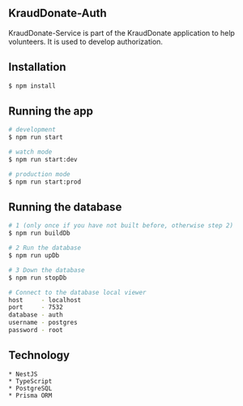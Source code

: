 
## KraudDonate-Auth

KraudDonate-Service is part of the KraudDonate application to help volunteers.
It is used to develop authorization.

## Installation

```bash
$ npm install
```

## Running the app

```bash
# development
$ npm run start

# watch mode
$ npm run start:dev

# production mode
$ npm run start:prod
```

## Running the database

```bash
# 1 (only once if you have not built before, otherwise step 2)
$ npm run buildDb 

# 2 Run the database
$ npm run upDb

# 3 Down the database
$ npm run stopDb

# Connect to the database local viewer
host     - localhost
port     - 7532
database - auth
username - postgres
password - root
```


## Technology

    * NestJS
    * TypeScript
    * PostgreSQL
    * Prisma ORM
